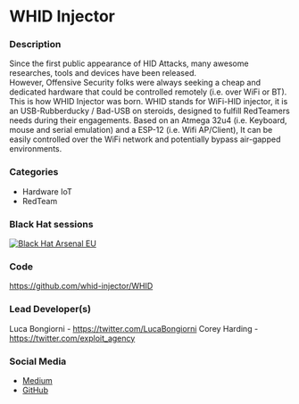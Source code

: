 # WHID Injector

### Description
Since the first public appearance of HID Attacks, many awesome researches, tools and devices have been released.  
However, Offensive Security folks were always seeking a cheap and dedicated hardware that could be controlled remotely (i.e. over WiFi or BT).
This is how WHID Injector was born. 
WHID stands for WiFi-HID injector, it is an USB-Rubberducky / Bad-USB on steroids, designed to fulfill RedTeamers needs during their engagements.
Based on an Atmega 32u4 (i.e. Keyboard, mouse and serial emulation) and a ESP-12 (i.e. Wifi AP/Client), It can be easily controlled over the WiFi network and potentially bypass air-gapped environments. 

### Categories
* Hardware IoT
* RedTeam

### Black Hat sessions

[![Black Hat Arsenal EU](https://rawgit.com/toolswatch/badges/master/arsenal/2017.svg)](https://www.toolswatch.org/2017/09/black-hat-arsenal-europe-2017-lineup/)

### Code 
https://github.com/whid-injector/WHID

### Lead Developer(s)
 Luca Bongiorni - https://twitter.com/LucaBongiorni
 Corey Harding - https://twitter.com/exploit_agency

### Social Media 
* [Medium](https://medium.com/@LucaBongiorni)
* [GitHub](https://github.com/whid-injector)
